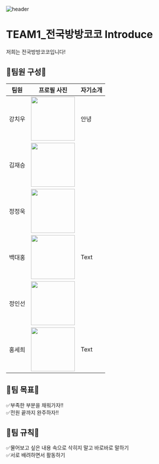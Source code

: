 ![header](https://camo.githubusercontent.com/0c391b5545096b63cac7def5d0f2eb5c4c43260323d456c2689cc841d2bbdf09/68747470733a2f2f63617073756c652d72656e6465722e76657263656c2e6170702f6170693f747970653d776176696e67266865696768743d32303026746578743d576176696e672126666f6e74416c69676e3d383026666f6e74416c69676e593d343026636f6c6f723d6772616469656e74)

# TEAM1_전국방방코코 Introduce
저희는 전국방방코코입니다!

## 👤팀원 구성👤

| 팀원   | 프로필 사진| 자기소개 |
| ------ | ------ | ----------- |
| 강치우 | <img width="120" height="120" border:0px src="https://github.com/APP-iOS3rd/TEAM1_CodingEveryWhere/assets/112779139/506a1acb-cdd9-4d93-be6c-de062ea52b3b"/>|  안녕         |
| 김재승 | <img width="120" height="120" border:0px src="https://github.com/APP-iOS3rd/TEAM1_CodingEveryWhere/assets/141672096/76700313-13e2-493b-8784-3c6ba14bb30d"/>       |             |
| 정정욱 | <img width="120" height="120" border:0px src="https://github.com/APP-iOS3rd/TEAM1_CodingEveryWhere/assets/54401641/18124bce-d159-4a4d-8ee2-65366eb53f0d"/>|             |
| 백대홍 | <img width="120" height="120" border:0px src="https://github.com/APP-iOS3rd/TEAM1_CodingEveryWhere/assets/75058050/b1e90fe5-defa-4521-985e-53fe607178fd"/>| Text        |
| 정인선 | <img width="120" height="120" border:0px src="https://github.com/APP-iOS3rd/TEAM1_CodingEveryWhere/assets/120158212/6db2684a-2d01-45b5-9c89-1dbb0091ff07"/>|             |
| 홍세희 | <img width="120" height="120" border:0px src="https://github.com/APP-iOS3rd/TEAM1_CodingEveryWhere/assets/103061387/b21a81ed-1c44-46bc-b9b4-93ca1e629067"/>| Text        |

## 🎯팀 목표🎯
✅부족한 부분을 채워가자!!  
✅전원 끝까지 완주하자!!  
## 📖팀 규칙📖
✅물어보고 싶은 내용 속으로 삭히지 말고 바로바로 말하기  
✅서로 배려하면서 활동하기  


